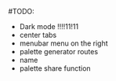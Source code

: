 #TODO:

- Dark mode !!!!11!11
- center tabs
- menubar menu on the right
- palette generator routes
- name
- palette share function
